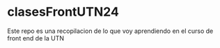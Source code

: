 # clasesFrontUTN24

Este repo es una recopilacion de lo que voy aprendiendo en el curso de front end de la UTN